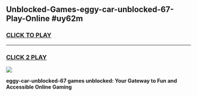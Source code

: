 
## Unblocked-Games-eggy-car-unblocked-67-Play-Online #uy62m
<h3>
<a href="https://news.freeplayer.one?title=eggy-car-unblocked-67&ref=3">CLICK TO PLAY</a></h3>
<hr>

<h3>
<a href="https://news.freeplayer.one?title=eggy-car-unblocked-67&ref=3">CLICK 2 PLAY</a>
  
</h3>

<a href="https://news.freeplayer.one?title=eggy-car-unblocked-67&ref=3"><img src="https://clearcache.store/games.png"></a>


**eggy-car-unblocked-67 games unblocked: Your Gateway to Fun and Accessible Online Gaming**
